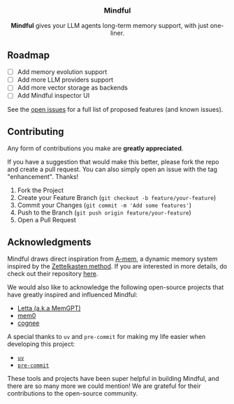 <!-- PROJECT LOGO -->
<!--
<br />
<div align="center">
  <a href="https://github.com/lemorage/mindful">
    <img src="assets/logo.png" alt="Logo" width="80" height="80">
  </a>
-->

<h3 align="center">Mindful</h3>

  <p align="center">
    <b>Mindful</b> gives your LLM agents long-term memory support, with just one-liner.
  </p>
</div>

## Roadmap

- [ ] Add memory evolution support
- [ ] Add more LLM providers support
- [ ] Add more vector storage as backends
- [ ] Add Mindful inspector UI

See the [open issues](https://github.com/lemorage/mindful/issues) for a full list of proposed features (and known issues).

## Contributing

Any form of contributions you make are **greatly appreciated**.

If you have a suggestion that would make this better, please fork the repo and create a pull request. You can also simply open an issue with the tag "enhancement".
Thanks!

1. Fork the Project
2. Create your Feature Branch (`git checkout -b feature/your-feature`)
3. Commit your Changes (`git commit -m 'Add some features'`)
4. Push to the Branch (`git push origin feature/your-feature`)
5. Open a Pull Request

## Acknowledgments

Mindful draws direct inspiration from [A-mem](https://arxiv.org/abs/2502.12110), a dynamic memory system inspired by the [Zettelkasten method](https://zettelkasten.de/overview). If you are interested in more details, do check out their repository [here](https://github.com/agiresearch/A-mem).

We would also like to acknowledge the following open-source projects that have greatly inspired and influenced Mindful:
- [Letta (a.k.a MemGPT)](https://github.com/letta-ai/letta)
- [mem0](https://github.com/mem0ai/mem0)
- [cognee](https://github.com/topoteretes/cognee)

A special thanks to `uv` and `pre-commit` for making my life easier when developing this project:
- [`uv`](https://github.com/astral-sh/uv)
- [`pre-commit`](https://github.com/pre-commit/pre-commit)

These tools and projects have been super helpful in building Mindful, and there are so many more we could mention! We are grateful for their contributions to the open-source community.
